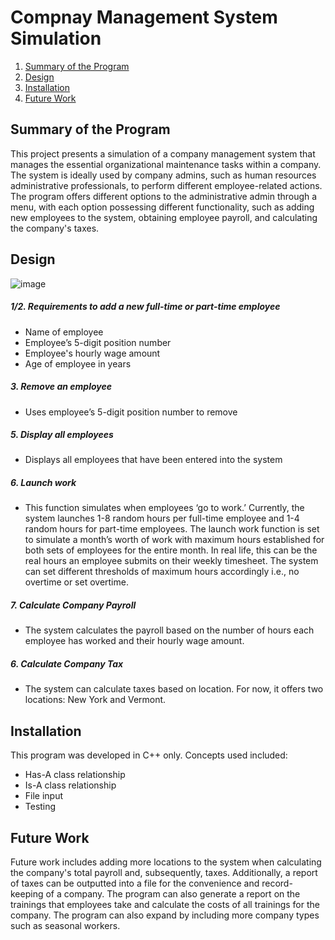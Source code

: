 # Compnay Management System Simulation

1. [Summary of the Program](#summary-of-the-program)
1. [Design](#design)
1. [Installation](#installation)
1. [Future Work](#future-work)

## Summary of the Program

This project presents a simulation of a company management system that manages the essential organizational maintenance tasks within a company. The system is ideally used by company admins, such as human resources administrative professionals, to perform different employee-related actions. The program offers different options to the administrative admin through a menu, with each option possessing different functionality, such as adding new employees to the system, obtaining employee payroll, and calculating the company's taxes. 

## Design 

![image](https://github.com/ycolinta/Company-Management-System-Simulation/assets/145048118/4c692097-4ec1-4780-85cf-0153c4aa4518)

##### 1/2. Requirements to add a new full-time or part-time employee
  * Name of employee
  * Employee’s 5-digit position number
  * Employee's hourly wage amount
  * Age of employee in years

##### 3. Remove an employee
  * Uses employee’s 5-digit position number to remove 
##### 5. Display all employees
  * Displays all employees that have been entered into the system
##### 6. Launch work
  * This function simulates when employees ‘go to work.’ Currently, the system launches 1-8 random hours per full-time employee and 1-4 random hours for part-time employees. The launch work function is set to
  	simulate a month’s worth of work with maximum hours established for both sets of employees for the entire month. In real life, this can be the real hours an employee submits on their weekly timesheet. The
  	system can set different thresholds of maximum hours accordingly i.e., no overtime or set overtime. 
##### 7. Calculate Company Payroll
  * The system calculates the payroll based on the number of hours each employee has worked and their hourly wage amount. 
##### 6. Calculate Company Tax
  * The system can calculate taxes based on location. For now, it offers two locations: New York and Vermont. 

## Installation
This program was developed in C++ only.
Concepts used included:
* Has-A class relationship
* Is-A class relationship
* File input
* Testing

## Future Work 
Future work includes adding more locations to the system when calculating the company's total payroll and, subsequently, taxes. Additionally, a report of taxes can be outputted into a file for the convenience and record-keeping of a company. The program can also generate a report on the trainings that employees take and calculate the costs of all trainings for the company. The program can also expand by including more company types such as seasonal workers. 

